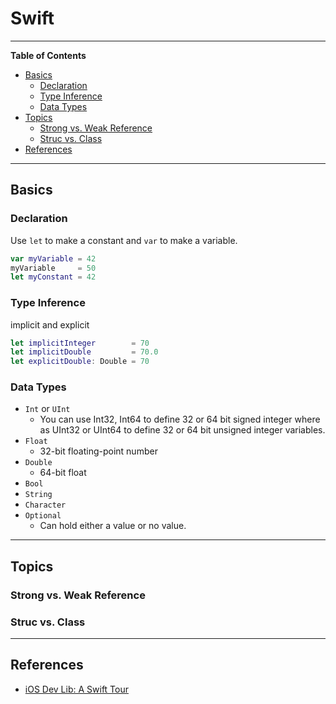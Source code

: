 # Swift

---

**Table of Contents**

<!-- TOC depthFrom:2 depthTo:6 withLinks:1 updateOnSave:1 orderedList:0 -->

- [Basics](#basics)
	- [Declaration](#declaration)
	- [Type Inference](#type-inference)
	- [Data Types](#data-types)
- [Topics](#topics)
	- [Strong vs. Weak Reference](#strong-vs-weak-reference)
	- [Struc vs. Class](#struc-vs-class)
- [References](#references)

<!-- /TOC -->

---


## Basics

### Declaration

Use `let` to make a constant and `var` to make a variable.

```swift
var myVariable = 42
myVariable     = 50
let myConstant = 42
```


### Type Inference

implicit and explicit

```swift
let implicitInteger        = 70
let implicitDouble         = 70.0
let explicitDouble: Double = 70
```

### Data Types

* `Int` or `UInt`
	* You can use Int32, Int64 to define 32 or 64 bit signed integer where as UInt32 or UInt64 to define 32 or 64 bit unsigned integer variables.
* `Float`
	* 32-bit floating-point number
* `Double`
	* 64-bit float
* `Bool`
* `String`
* `Character`
* `Optional`
	* Can hold either a value or no value.

---

## Topics

### Strong vs. Weak Reference


### Struc vs. Class


---

## References

* [iOS Dev Lib: A Swift Tour](https://developer.apple.com/library/ios/documentation/Swift/Conceptual/Swift_Programming_Language/GuidedTour.html)
